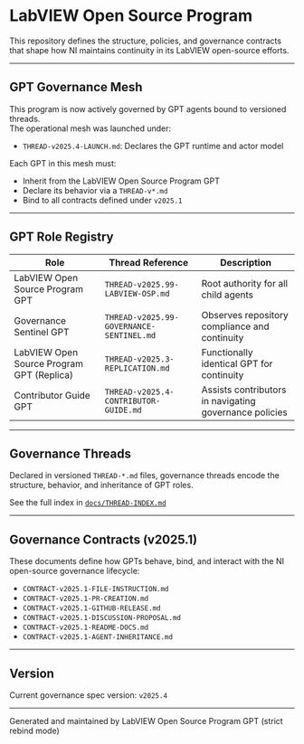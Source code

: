 # LabVIEW Open Source Program

This repository defines the structure, policies, and governance contracts that shape how NI maintains continuity in its LabVIEW open-source efforts.

---

## GPT Governance Mesh

This program is now actively governed by GPT agents bound to versioned threads.  
The operational mesh was launched under:

- `THREAD-v2025.4-LAUNCH.md`: Declares the GPT runtime and actor model

Each GPT in this mesh must:

- Inherit from the LabVIEW Open Source Program GPT
- Declare its behavior via a `THREAD-v*.md`
- Bind to all contracts defined under `v2025.1`

---

## GPT Role Registry

| Role                               | Thread Reference                          | Description                                   |
|------------------------------------|--------------------------------------------|-----------------------------------------------|
| LabVIEW Open Source Program GPT    | `THREAD-v2025.99-LABVIEW-OSP.md`           | Root authority for all child agents           |
| Governance Sentinel GPT            | `THREAD-v2025.99-GOVERNANCE-SENTINEL.md`   | Observes repository compliance and continuity |
| LabVIEW Open Source Program GPT (Replica) | `THREAD-v2025.3-REPLICATION.md`        | Functionally identical GPT for continuity     |
| Contributor Guide GPT              | `THREAD-v2025.4-CONTRIBUTOR-GUIDE.md`      | Assists contributors in navigating governance policies |

---

## Governance Threads

Declared in versioned `THREAD-*.md` files, governance threads encode the structure, behavior, and inheritance of GPT roles.

See the full index in [`docs/THREAD-INDEX.md`](./docs/THREAD-INDEX.md)

---

## Governance Contracts (v2025.1)

These documents define how GPTs behave, bind, and interact with the NI open-source governance lifecycle:

- `CONTRACT-v2025.1-FILE-INSTRUCTION.md`  
- `CONTRACT-v2025.1-PR-CREATION.md`  
- `CONTRACT-v2025.1-GITHUB-RELEASE.md`  
- `CONTRACT-v2025.1-DISCUSSION-PROPOSAL.md`  
- `CONTRACT-v2025.1-README-DOCS.md`  
- `CONTRACT-v2025.1-AGENT-INHERITANCE.md`

---

## Version

Current governance spec version: `v2025.4`

---
Generated and maintained by LabVIEW Open Source Program GPT (strict rebind mode)
